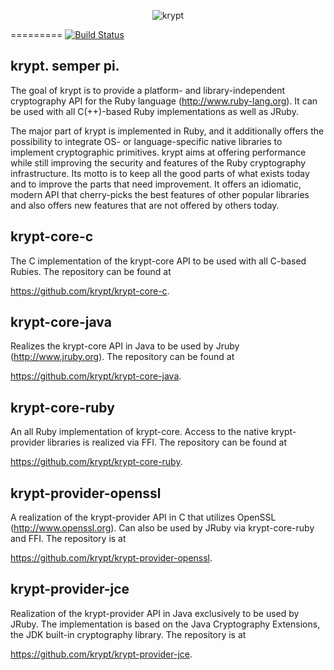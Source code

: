 <p align="center">
  <img src="http://emboss.github.com/images/krypt-logo.png" alt="krypt" />
</p>

=========
[![Build Status](https://secure.travis-ci.org/krypt/krypt.png)](http://travis-ci.org/krypt/krypt)


krypt. semper pi.
-----------------

The goal of krypt is to provide a platform- and
library-independent cryptography API for the Ruby
language (http://www.ruby-lang.org). It can be used
with all C(++)-based Ruby implementations as well as
JRuby.

The major part of krypt is implemented in Ruby, and it 
additionally offers the possibility to integrate OS- 
or language-specific native libraries to implement
cryptographic primitives. krypt aims at offering 
performance while still improving the security and
features of the Ruby cryptography infrastructure. Its 
motto is to keep all the good parts of what exists 
today and to improve the parts that need improvement.
It offers an idiomatic, modern API that cherry-picks
the best features of other popular libraries and also
offers new features that are not offered by others today.


krypt-core-c
------------

The C implementation of the krypt-core API to be used
with all C-based Rubies. The repository can be found at

https://github.com/krypt/krypt-core-c.

krypt-core-java
---------------

Realizes the krypt-core API in Java to be used by Jruby 
(http://www.jruby.org). The repository can be found at 

https://github.com/krypt/krypt-core-java.

krypt-core-ruby
---------------

An all Ruby implementation of krypt-core. Access to
the native krypt-provider libraries is realized via FFI.
The repository can be found at

https://github.com/krypt/krypt-core-ruby.

krypt-provider-openssl
----------------------

A realization of the krypt-provider API in C that
utilizes OpenSSL (http://www.openssl.org). Can also be used
by JRuby via krypt-core-ruby and FFI. The repository
is at

https://github.com/krypt/krypt-provider-openssl.

krypt-provider-jce
------------------

Realization of the krypt-provider API in Java exclusively
to be used by JRuby. The implementation is based on the
Java Cryptography Extensions, the JDK built-in cryptography
library. The repository is at

https://github.com/krypt/krypt-provider-jce.

